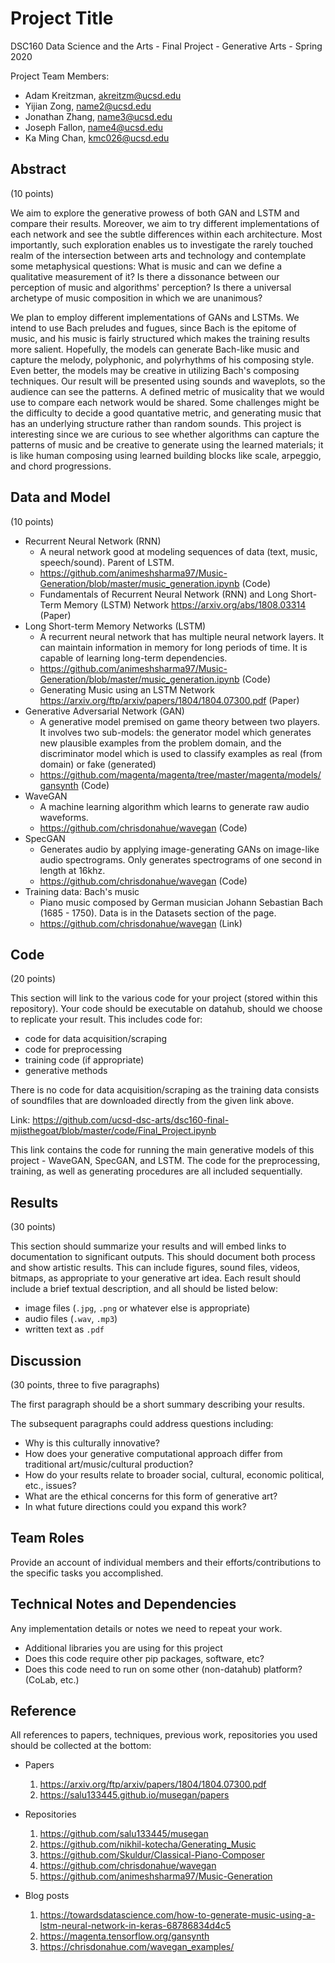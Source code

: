 # Project Title

DSC160 Data Science and the Arts - Final Project - Generative Arts - Spring 2020

Project Team Members: 
- Adam Kreitzman, akreitzm@ucsd.edu
- Yijian Zong, name2@ucsd.edu
- Jonathan Zhang, name3@ucsd.edu
- Joseph Fallon, name4@ucsd.edu
- Ka Ming Chan, kmc026@ucsd.edu

## Abstract

(10 points) 

We aim to explore the generative prowess of both GAN and LSTM and compare their results. Moreover, we aim to try different implementations of each network and see the subtle differences within each architecture. Most importantly, such exploration enables us to investigate the rarely touched realm of the intersection between arts and technology and contemplate some metaphysical questions: What is music and can we define a qualitative measurement of it? Is there a dissonance between our perception of music and algorithms' perception? Is there a universal archetype of music composition in which we are unanimous?
  
We plan to employ different implementations of GANs and LSTMs. We intend to use Bach preludes and fugues, since Bach is the epitome of music, and his music is fairly structured which makes the training results more salient. Hopefully, the models can generate Bach-like music and capture the melody, polyphonic, and polyrhythms of his composing style. Even better, the models may be creative in utilizing Bach's composing techniques. Our result will be presented using sounds and waveplots, so the audience can see the patterns. A defined metric of musicality that we would use to compare each network would be shared. Some challenges might be the difficulty to decide a good quantative metric, and generating music that has an underlying structure rather than random sounds. This project is interesting since we are curious to see whether algorithms can capture the patterns of music and be creative to generate using the learned materials; it is like human composing using learned building blocks like scale, arpeggio, and chord progressions.

## Data and Model

(10 points) 

- Recurrent Neural Network (RNN) 
  - A neural network good at modeling sequences of data (text, music, speech/sound). Parent of LSTM.
  - https://github.com/animeshsharma97/Music-Generation/blob/master/music_generation.ipynb (Code)
  - Fundamentals of Recurrent Neural Network (RNN) and Long Short-Term Memory (LSTM) Network https://arxiv.org/abs/1808.03314 (Paper)
- Long Short-term Memory Networks (LSTM) 
  - A recurrent neural network that has multiple neural network layers. It can maintain information in memory for long periods of time. It is capable of learning long-term dependencies.
  - https://github.com/animeshsharma97/Music-Generation/blob/master/music_generation.ipynb (Code)
  - Generating Music using an LSTM Network https://arxiv.org/ftp/arxiv/papers/1804/1804.07300.pdf (Paper)
- Generative Adversarial Network (GAN) 
  - A generative model premised on game theory between two players. It involves two sub-models: the generator model which generates new plausible examples from the problem domain, and the discriminator model which is used to classify examples as real (from domain) or fake (generated)
  - https://github.com/magenta/magenta/tree/master/magenta/models/gansynth (Code)
- WaveGAN 
  - A machine learning algorithm which learns to generate raw audio waveforms.
  - https://github.com/chrisdonahue/wavegan (Code)
- SpecGAN 
  - Generates audio by applying image-generating GANs on image-like audio spectrograms. Only generates spectrograms of one second in length at 16khz.
  - https://github.com/chrisdonahue/wavegan (Code)
- Training data: Bach's music 
  - Piano music composed by German musician Johann Sebastian Bach (1685 - 1750). Data is in the Datasets section of the page. 
  - https://github.com/chrisdonahue/wavegan (Link)

## Code

(20 points)

This section will link to the various code for your project (stored within this repository). Your code should be executable on datahub, should we choose to replicate your result. This includes code for: 

- code for data acquisition/scraping
- code for preprocessing
- training code (if appropriate)
- generative methods

There is no code for data acquisition/scraping as the training data consists of soundfiles that are downloaded directly from the given link above.

Link: https://github.com/ucsd-dsc-arts/dsc160-final-mjisthegoat/blob/master/code/Final_Project.ipynb

This link contains the code for running the main generative models of this project - WaveGAN, SpecGAN, and LSTM. The code for the preprocessing, training, as well as generating procedures are all included sequentially. 

## Results

(30 points) 

This section should summarize your results and will embed links to documentation to significant outputs. This should document both process and show artistic results. This can include figures, sound files, videos, bitmaps, as appropriate to your generative art idea. Each result should include a brief textual description, and all should be listed below: 

- image files (`.jpg`, `.png` or whatever else is appropriate)
- audio files (`.wav`, `.mp3`)
- written text as `.pdf`

## Discussion

(30 points, three to five paragraphs)

The first paragraph should be a short summary describing your results.

The subsequent paragraphs could address questions including:
- Why is this culturally innovative?
- How does your generative computational approach differ from traditional art/music/cultural production? 
- How do your results relate to broader social, cultural, economic political, etc., issues? 
- What are the ethical concerns for this form of generative art? 
- In what future directions could you expand this work?

## Team Roles

Provide an account of individual members and their efforts/contributions to the specific tasks you accomplished.

## Technical Notes and Dependencies

Any implementation details or notes we need to repeat your work. 
- Additional libraries you are using for this project
- Does this code require other pip packages, software, etc?
- Does this code need to run on some other (non-datahub) platform? (CoLab, etc.)

## Reference

All references to papers, techniques, previous work, repositories you used should be collected at the bottom:
- Papers
  1. https://arxiv.org/ftp/arxiv/papers/1804/1804.07300.pdf
  2. https://salu133445.github.io/musegan/papers

- Repositories
  1. https://github.com/salu133445/musegan
  2. https://github.com/nikhil-kotecha/Generating_Music
  3. https://github.com/Skuldur/Classical-Piano-Composer
  4. https://github.com/chrisdonahue/wavegan
  5. https://github.com/animeshsharma97/Music-Generation

- Blog posts
  1. https://towardsdatascience.com/how-to-generate-music-using-a-lstm-neural-network-in-keras-68786834d4c5
  2. https://magenta.tensorflow.org/gansynth
  3. https://chrisdonahue.com/wavegan_examples/